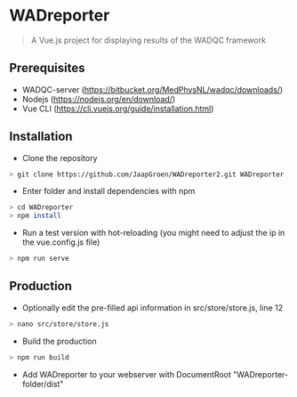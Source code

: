 # WADreporter

> A Vue.js project for displaying results of the WADQC framework


## Prerequisites
* WADQC-server (https://bitbucket.org/MedPhysNL/wadqc/downloads/)
* Nodejs (https://nodejs.org/en/download/)
* Vue CLI (https://cli.vuejs.org/guide/installation.html)

## Installation
* Clone the repository
``` bash
> git clone https://github.com/JaapGroen/WADreporter2.git WADreporter
```
* Enter folder and install dependencies with npm
``` bash
> cd WADreporter
> npm install
```
* Run a test version with hot-reloading (you might need to adjust the ip in the vue.config.js file)
``` bash
> npm run serve
```

## Production
* Optionally edit the pre-filled api information in src/store/store.js, line 12
``` bash
> nano src/store/store.js
```
* Build the production
``` bash
> npm run build
```
* Add WADreporter to your webserver with DocumentRoot "WADreporter-folder/dist"
